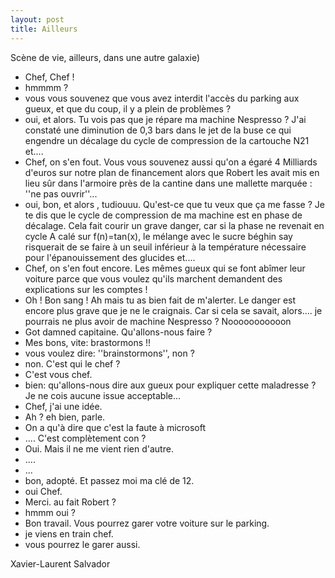 ```yaml
---
layout: post
title: Ailleurs
---
```

Scène de vie, ailleurs, dans une autre galaxie)
- Chef, Chef !
- hmmmm ?
- vous vous souvenez que vous avez interdit l'accès du parking aux gueux, et que du coup, il y a plein de problèmes ?
- oui, et alors. Tu vois pas que je répare ma machine Nespresso ? J'ai constaté une diminution de 0,3 bars dans le jet de la buse ce qui engendre un décalage du cycle de compression de la cartouche N21 et....
- Chef, on s'en fout. Vous vous souvenez aussi qu'on a égaré 4 Milliards d'euros sur notre plan de financement alors que Robert les avait mis en lieu sûr dans l'armoire près de la cantine dans une mallette marquée : ''ne pas ouvrir''...
- oui, bon, et alors , tudiouuu. Qu'est-ce que tu veux que ça me fasse ? Je te dis que le cycle de compression de ma machine est en phase de décalage. Cela fait courir un grave danger, car si la phase ne revenait en cycle A calé sur f(n)=tan(x), le mélange avec le sucre béghin say risquerait de se faire à un seuil inférieur à la température nécessaire pour l'épanouissement des glucides et....
- Chef, on s'en fout encore. Les mêmes gueux qui se font abîmer leur voiture parce que vous voulez qu'ils marchent demandent des explications sur les comptes !
- Oh ! Bon sang ! Ah mais tu as bien fait de m'alerter. Le danger est encore plus grave que je ne le craignais. Car si cela se savait, alors.... je pourrais ne plus avoir de machine Nespresso ? Nooooooooooon
- Got damned capitaine. Qu'allons-nous faire ?
- Mes bons, vite: brastormons !!
- vous voulez dire: ''brainstormons'', non ?
- non. C'est qui le chef ?
- C'est vous chef.
- bien: qu'allons-nous dire aux gueux pour expliquer cette maladresse ? Je ne cois aucune issue acceptable...
- Chef, j'ai une idée.
- Ah ? eh bien, parle.
- On a qu'à dire que c'est la faute à microsoft
- .... C'est complètement con ?
- Oui. Mais il ne me vient rien d'autre.
- ....
- ...
- bon, adopté. Et passez moi ma clé de 12.
- oui Chef.
- Merci. au fait Robert ?
- hmmm oui ?
- Bon travail. Vous pourrez garer votre voiture sur le parking.
- je viens en train chef.
- vous pourrez le garer aussi.

Xavier-Laurent Salvador
